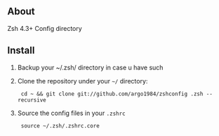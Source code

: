 ## About
Zsh 4.3+ Config directory

## Install

 1. Backup your ~/.zsh/ directory in case u have such
 2. Clone the repository under your `~/` directory:

         cd ~ && git clone git://github.com/argo1984/zshconfig .zsh --recursive

 3. Source the config files in your `.zshrc`
         
         source ~/.zsh/.zshrc.core
